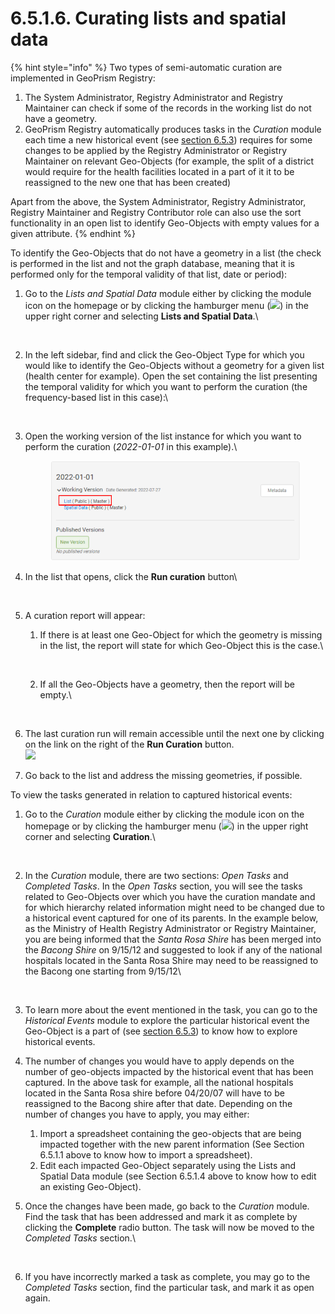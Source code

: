 # 6.5.1.6. Curating lists and spatial data

{% hint style="info" %}
Two types of semi-automatic curation are implemented in GeoPrism Registry:

1. The System Administrator, Registry Administrator and Registry Maintainer can check if some of the records in the working list do not have a geometry.
2. GeoPrism Registry automatically produces tasks in the _Curation_ module each time a new historical event (see [section 6.5.3](../6.5.3-historical-events.md)) requires for some changes to be applied by the Registry Administrator or Registry Maintainer on relevant Geo-Objects (for example, the split of a district would require for the health facilities located in a part of it it to be reassigned to the new one that has been created)

Apart from the above, the System Administrator, Registry Administrator, Registry Maintainer and Registry Contributor role can also use the sort functionality in an open list to identify Geo-Objects with empty values for a given attribute.
{% endhint %}

To identify the Geo-Objects that do not have a geometry in a list (the check is performed in the list and not the graph database, meaning that it is performed only for the temporal validity of that list, date or period):

1.  Go to the _Lists and Spatial Data_ module either by clicking the module icon on the homepage or by clicking the hamburger menu (![](https://lh3.googleusercontent.com/4ieAODNcwrlKZ6iUiZnYlbLGZmQJiEse\_Z8mls7B1vwiKHOfldO3TWH3smxfa1IJQb\_BhxM7c6iTe--Wm0sPvlovt4jp-DaoMkTqq5MNslg-imIrXqyoa3A3Fnq-Ct\_7AAaQzW-xMCIbev1kGSUU8xN5v8iFIayG4z8c4H78mU80Ms6J\_4PBB1ghQw)) in the upper right corner and selecting **Lists and Spatial Data**.\\

    <figure><img src="../../../../../.gitbook/assets/image (19) (1) (1).png" alt=""><figcaption></figcaption></figure>
2.  In the left sidebar, find and click the Geo-Object Type for which you would like to identify the Geo-Objects without a geometry for a given list (health center for example). Open the set containing the list presenting the temporal validity for which you want to perform the curation (the frequency-based list in this case):\\

    <figure><img src="../../../../../.gitbook/assets/image (34) (1).png" alt=""><figcaption></figcaption></figure>
3.  Open the working version of the list instance for which you want to perform the curation (_2022-01-01_ in this example).\\

    <figure><img src="../../../../../.gitbook/assets/image (1) (1) (2) (1) (1).png" alt=""><figcaption></figcaption></figure>
4.  In the list that opens, click the **Run curation** button\\

    <figure><img src="../../../../../.gitbook/assets/image (18) (4).png" alt=""><figcaption></figcaption></figure>
5. A curation report will appear:
   1.  If there is at least one Geo-Object for which the geometry is missing in the list, the report will state for which Geo-Object this is the case.\\

       <figure><img src="../../../../../.gitbook/assets/image (4) (1).png" alt=""><figcaption></figcaption></figure>
   2.  If all the Geo-Objects have a geometry, then the report will be empty.\\

       <figure><img src="../../../../../.gitbook/assets/image (16) (2).png" alt=""><figcaption></figcaption></figure>
6. The last curation run will remain accessible until the next one by clicking on the link on the right of the **Run Curation** button.\
   ![](<../../../../../.gitbook/assets/image (10) (1).png>)
7. Go back to the list and address the missing geometries, if possible.

To view the tasks generated in relation to captured historical events:

1.  Go to the _Curation_ module either by clicking the module icon on the homepage or by clicking the hamburger menu (![](https://lh4.googleusercontent.com/LXLYgQWXwF0Rm7eHKexpUu\_GXCMOZeSIZSyoj08-me4GjBUwtbljSg5P5twFI3HRGtbRvwD6L6cq0YyYZirbgNV45ESEyeBZPGvQDokvpyUyA88pGI5HyxeW7fvvpPz6\_vSMOeLuk62zspLP\_uedmw\_jlEURxV6ACuRE4p-fpiGrvrqD86w26a6Z9Q)) in the upper right corner and selecting **Curation**.\\

    <figure><img src="../../../../../.gitbook/assets/image (7) (2).png" alt=""><figcaption></figcaption></figure>
2.  In the _Curation_ module, there are two sections: _Open Tasks_ and _Completed Tasks_. In the _Open Tasks_ section, you will see the tasks related to Geo-Objects over which you have the curation mandate and for which hierarchy related information might need to be changed due to a historical event captured for one of its parents. In the example below, as the Ministry of Health Registry Administrator or Registry Maintainer, you are being informed that the _Santa Rosa Shire_ has been merged into the _Bacong Shire_ on 9/15/12 and suggested to look if any of the national hospitals located in the Santa Rosa Shire may need to be reassigned to the Bacong one starting from 9/15/12\\

    <figure><img src="../../../../../.gitbook/assets/image (17) (4).png" alt=""><figcaption></figcaption></figure>
3. To learn more about the event mentioned in the task, you can go to the _Historical Events_ module to explore the particular historical event the Geo-Object is a part of (see [section 6.5.3](../6.5.3-historical-events.md)) to know how to explore historical events.
4. The number of changes you would have to apply depends on the number of geo-objects impacted by the historical event that has been captured. In the above task for example, all the national hospitals located in the Santa Rosa shire before 04/20/07 will have to be reassigned to the Bacong shire after that date. Depending on the number of changes you have to apply, you may either:
   1. Import a spreadsheet containing the geo-objects that are being impacted together with the new parent information (See Section 6.5.1.1 above to know how to import a spreadsheet).
   2. Edit each impacted Geo-Object separately using the Lists and Spatial Data module (see Section 6.5.1.4 above to know how to edit an existing Geo-Object).
5.  Once the changes have been made, go back to the _Curation_ module. Find the task that has been addressed and mark it as complete by clicking the **Complete** radio button. The task will now be moved to the _Completed Tasks_ section.\\

    <figure><img src="../../../../../.gitbook/assets/image (6) (3).png" alt=""><figcaption></figcaption></figure>
6. If you have incorrectly marked a task as complete, you may go to the _Completed Tasks_ section, find the particular task, and mark it as open again.

